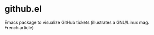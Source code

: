 # github.el
Emacs package to visualize GitHub tickets (illustrates a GNU/Linux mag. French article)

